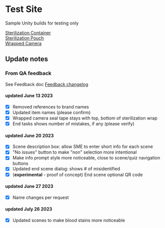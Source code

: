 # Test Site #

Sample Unity builds for testing only

[Sterilization Container](SterilizationContainer/local.html)  
[Sterilization Pouch](SterilizationPouch/local.html)  
[Wrapped Camera](WrappedCamera/local.html)

## Update notes ##

### From QA feedback ###

See Feedback doc [Feedback changelog](https://docs.google.com/document/d/103jgIo_mXU8qBpzMVvhTUolsdcy8MlrS/edit?usp=sharing&ouid=112502391111689148097&rtpof=true&sd=true)

#### updated June 13 2023 ####

- [x] Removed references to brand names
- [x] Updated item names (please confirm)
- [x] Wrapped camera seal tape stays with top, bottom of sterilization wrap
- [x] End tasks shows number of mistakes, if any (please verify)

#### updated June 20 2023 ####

- [x] Scene description box: allow SME to enter short info for each scene
- [x] "No issues" button to make "non" selection more intentional
- [x] Make info prompt style more noticeable, close to scene/quiz navigation buttons
- [x] Updated end scene dialog: shows # of misidentified
- [x] (**experimental** - proof of concept) End scene optional QR code

#### updated June 27 2023 ####

- [x] Name changes per request

#### updated July 26 2023 ####

- [x] Updated scenes to make blood stains more noticeable
